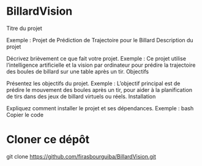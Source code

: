 # BillardVision
Titre du projet

Exemple : Projet de Prédiction de Trajectoire pour le Billard
Description du projet

Décrivez brièvement ce que fait votre projet.
Exemple : Ce projet utilise l’intelligence artificielle et la vision par ordinateur pour prédire la trajectoire des boules de billard sur une table après un tir.
Objectifs

Présentez les objectifs du projet.
Exemple : L’objectif principal est de prédire le mouvement des boules après un tir, pour aider à la planification de tirs dans des jeux de billard virtuels ou réels.
Installation

Expliquez comment installer le projet et ses dépendances.
Exemple :
bash
Copier le code
# Cloner ce dépôt 
git clone https://github.com/firasbourguiba/BillardVision.git


